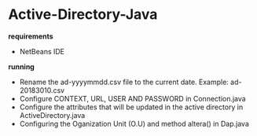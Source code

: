 # Active-Directory-Java

**requirements**
 - NetBeans IDE
 
 **running**
 - Rename the ad-yyyymmdd.csv file to the current date. Example: ad-20183010.csv
 - Configure CONTEXT, URL, USER AND PASSWORD in Connection.java
 - Configure the attributes that will be updated in the active directory in ActiveDirectory.java
 - Configuring the Oganization Unit (O.U) and method altera() in Dap.java